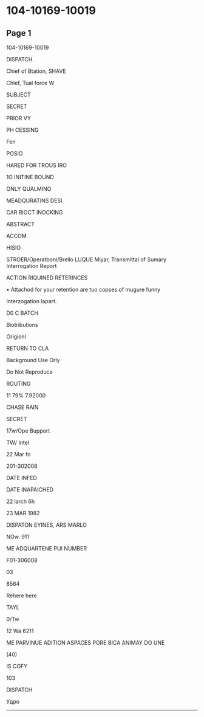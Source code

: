 # 104-10169-10019

## Page 1

104-10169-10019

DISPATCH.

Chief of Btation, SHAVE

Chlef, Tual force W

SUBJECT

SECRET

PRIOR VY

PH CESSING

Fen

POSIO

HARED FOR TROUS IRO

1O INITINE BOUND

ONLY QUALMINO

MEADQURATINS DESI

CAR RIOCT INOCKING

ABSTRACT

ACCOM

HISIO

STROER/Operatboni/Brello LUQUE Miyar, Transmittal of Sumary Interrogation Report

ACTION RIQUINED RETERINCES

• Attachod for your retention are tuo copses of mugure funny

Interzogation lapart.

D0 C BATCH

Biotributions

Origionl

RETURN TO CLA

Background Use Orly

Do Not Reproduce

ROUTING

11 79% 7.92000

CHASE RAIN

SECRET

17w/Ope Bupport

TW/ Intel

22 Mar fo

201-302008

DATE INFED

DATE INAPAICHED

22 larch 6h

23 MAR 1982

DISPATON EYINES, ARS MARLO

NOw. 911

ME ADQUARTENE PUI NUMBER

F01-306008

03

8564

Rehere here

TAYL

0/Tw

12 Wa 6211

ME PARVINUE ADITION ASPACES PORE BICA ANIMAY DO UNE

(40)

IS COFY

103

DISPATCH

Удро

---

